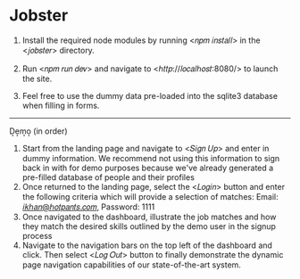 # Jobster
1) Install the required node modules by running <𝑛𝑝𝑚 𝑖𝑛𝑠𝑡𝑎𝑙𝑙> in the <𝑗𝑜𝑏𝑠𝑡𝑒𝑟> directory.

2) Run <𝑛𝑝𝑚 𝑟𝑢𝑛 𝑑𝑒𝑣> and navigate to <ℎ𝑡𝑡𝑝://𝑙𝑜𝑐𝑎𝑙ℎ𝑜𝑠𝑡:8080/> to launch the site.

3) Feel free to use the dummy data pre-loaded into the sqlite3 database when filling in forms.

------------------------------------------------------------------------------------
D͙e͙m͙o͙ (in order)

1) Start from the landing page and navigate to <𝑆𝑖𝑔𝑛 𝑈𝑝> and enter in dummy information. We recommend not using this information to sign back in with for demo purposes because we've already generated a pre-filled database of people and their profiles
2) Once returned to the landing page, select the <𝐿𝑜𝑔𝑖𝑛> button and enter the following criteria which will provide a selection of matches:
  Email: 𝑖𝑘ℎ𝑎𝑛@ℎ𝑜𝑡𝑝𝑎𝑛𝑡𝑠.𝑐𝑜𝑚, Password: 1111
3) Once navigated to the dashboard, illustrate the job matches and how they match the desired skills outlined by the demo user in the signup process
4) Navigate to the navigation bars on the top left of the dashboard and click. Then select <𝐿𝑜𝑔 𝑂𝑢𝑡> button to finally demonstrate the dynamic page navigation capabilities of our state-of-the-art system.
